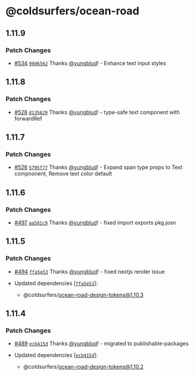 # @coldsurfers/ocean-road

## 1.11.9

### Patch Changes

- [#534](https://github.com/coldsurfers/surfers-root/pull/534) [`99d6562`](https://github.com/coldsurfers/surfers-root/commit/99d656208e7438557a9a6a58253c1f767ce26c65) Thanks [@yungblud](https://github.com/yungblud)! - Enhance text input styles

## 1.11.8

### Patch Changes

- [#528](https://github.com/coldsurfers/surfers-root/pull/528) [`d135629`](https://github.com/coldsurfers/surfers-root/commit/d135629134d0310c200de37cb7b4d6355ff23570) Thanks [@yungblud](https://github.com/yungblud)! - type-safe text component with forwardRef

## 1.11.7

### Patch Changes

- [#526](https://github.com/coldsurfers/surfers-root/pull/526) [`5795f77`](https://github.com/coldsurfers/surfers-root/commit/5795f771a19726a9d3fda12c90ddfad98a97843b) Thanks [@yungblud](https://github.com/yungblud)! - Expand span type props to Text compnonent, Remove text color default

## 1.11.6

### Patch Changes

- [#497](https://github.com/coldsurfers/surfers-root/pull/497) [`aa581c9`](https://github.com/coldsurfers/surfers-root/commit/aa581c9c0d45e9d738739055cc741c3d57424121) Thanks [@yungblud](https://github.com/yungblud)! - fixed import exports pkg.josn

## 1.11.5

### Patch Changes

- [#494](https://github.com/coldsurfers/surfers-root/pull/494) [`ffa5e53`](https://github.com/coldsurfers/surfers-root/commit/ffa5e536820d303eaa2103b68f6ddc6f088c5885) Thanks [@yungblud](https://github.com/yungblud)! - fixed nextjs render issue

- Updated dependencies [[`ffa5e53`](https://github.com/coldsurfers/surfers-root/commit/ffa5e536820d303eaa2103b68f6ddc6f088c5885)]:
  - @coldsurfers/ocean-road-design-tokens@1.10.3

## 1.11.4

### Patch Changes

- [#489](https://github.com/coldsurfers/surfers-root/pull/489) [`ecb415d`](https://github.com/coldsurfers/surfers-root/commit/ecb415da7ed8ee8844ee7df7f287593df24e6e53) Thanks [@yungblud](https://github.com/yungblud)! - migrated to publishable-packages

- Updated dependencies [[`ecb415d`](https://github.com/coldsurfers/surfers-root/commit/ecb415da7ed8ee8844ee7df7f287593df24e6e53)]:
  - @coldsurfers/ocean-road-design-tokens@1.10.2
